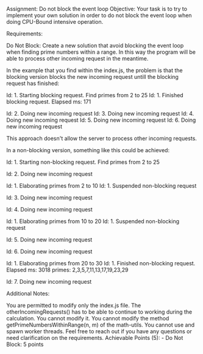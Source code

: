 Assignment: Do not block the event loop
Objective: Your task is to try to implement your own solution in order to do not block the event loop when doing CPU-Bound intensive operation.

Requirements:

Do Not Block: Create a new solution that avoid blocking the event loop when finding prime numbers within a range. In this way the program will be able to process other incoming request in the meantime.

In the example that you find within the index.js, the problem is that the blocking version blocks the new incoming request untill the blocking request has finished:


Id: 1. Starting blocking request. Find primes from 2 to 25
Id: 1. Finished blocking request. Elapsed ms: 171

Id: 2. Doing new incoming request
Id: 3. Doing new incoming request
Id: 4. Doing new incoming request
Id: 5. Doing new incoming request
Id: 6. Doing new incoming request

This approach doesn't allow the server to process other incoming requests.

In a non-blocking version, something like this could be achieved:

Id: 1. Starting non-blocking request. Find primes from 2 to 25

Id: 2. Doing new incoming request

Id: 1. Elaborating primes from 2 to 10
Id: 1. Suspended non-blocking request

Id: 3. Doing new incoming request

Id: 4. Doing new incoming request

Id: 1. Elaborating primes from 10 to 20
Id: 1. Suspended non-blocking request

Id: 5. Doing new incoming request

Id: 6. Doing new incoming request

Id: 1. Elaborating primes from 20 to 30
Id: 1. Finished non-blocking request. Elapsed ms: 3018
primes: 2,3,5,7,11,13,17,19,23,29

Id: 7. Doing new incoming request

Additional Notes:

You are permitted to modify only the index.js file.
The otherIncomingRequests() has to be able to continue to working during the calculation. You cannot modify it.
You cannot modify the method getPrimeNumbersWithinRange(n, m) of the math-utils.
You cannot use and spawn worker threads.
Feel free to reach out if you have any questions or need clarification on the requirements.
Achievable Points (5): - Do Not Block: 5 points